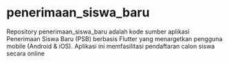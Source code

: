 # penerimaan_siswa_baru
Repository penerimaan_siswa_baru adalah kode sumber aplikasi Penerimaan Siswa Baru (PSB) berbasis Flutter yang menargetkan pengguna mobile (Android &amp; iOS). Aplikasi ini memfasilitasi pendaftaran calon siswa secara online
